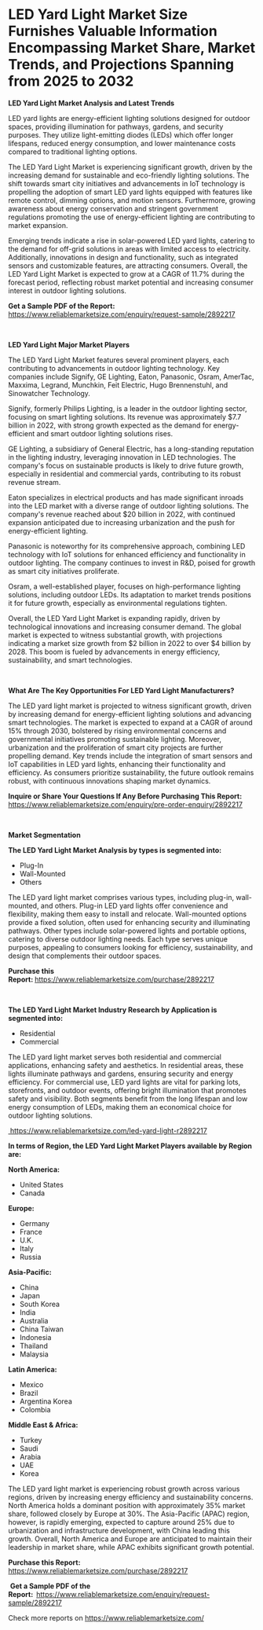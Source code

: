 <p><h1>LED Yard Light Market Size Furnishes Valuable Information Encompassing Market Share, Market Trends, and Projections Spanning from 2025 to 2032</h1></p><p><strong>LED Yard Light Market Analysis and Latest Trends</strong></p>
<p><p>LED yard lights are energy-efficient lighting solutions designed for outdoor spaces, providing illumination for pathways, gardens, and security purposes. They utilize light-emitting diodes (LEDs) which offer longer lifespans, reduced energy consumption, and lower maintenance costs compared to traditional lighting options.</p><p>The LED Yard Light Market is experiencing significant growth, driven by the increasing demand for sustainable and eco-friendly lighting solutions. The shift towards smart city initiatives and advancements in IoT technology is propelling the adoption of smart LED yard lights equipped with features like remote control, dimming options, and motion sensors. Furthermore, growing awareness about energy conservation and stringent government regulations promoting the use of energy-efficient lighting are contributing to market expansion.</p><p>Emerging trends indicate a rise in solar-powered LED yard lights, catering to the demand for off-grid solutions in areas with limited access to electricity. Additionally, innovations in design and functionality, such as integrated sensors and customizable features, are attracting consumers. Overall, the LED Yard Light Market is expected to grow at a CAGR of 11.7% during the forecast period, reflecting robust market potential and increasing consumer interest in outdoor lighting solutions.</p></p>
<p><strong>Get a Sample PDF of the Report:&nbsp;</strong> <a href="https://www.reliablemarketsize.com/enquiry/request-sample/2892217?utm_campaign=3176&utm_medium=2&utm_source=Github&utm_content=ia&utm_term=15032025&utm_id=led-yard-light">https://www.reliablemarketsize.com/enquiry/request-sample/2892217</a></p>
<p>&nbsp;</p>
<p><strong>LED Yard Light Major Market Players</strong></p>
<p><p>The LED Yard Light Market features several prominent players, each contributing to advancements in outdoor lighting technology. Key companies include Signify, GE Lighting, Eaton, Panasonic, Osram, AmerTac, Maxxima, Legrand, Munchkin, Feit Electric, Hugo Brennenstuhl, and Sinowatcher Technology.</p><p>Signify, formerly Philips Lighting, is a leader in the outdoor lighting sector, focusing on smart lighting solutions. Its revenue was approximately $7.7 billion in 2022, with strong growth expected as the demand for energy-efficient and smart outdoor lighting solutions rises. </p><p>GE Lighting, a subsidiary of General Electric, has a long-standing reputation in the lighting industry, leveraging innovation in LED technologies. The company's focus on sustainable products is likely to drive future growth, especially in residential and commercial yards, contributing to its robust revenue stream.</p><p>Eaton specializes in electrical products and has made significant inroads into the LED market with a diverse range of outdoor lighting solutions. The company's revenue reached about $20 billion in 2022, with continued expansion anticipated due to increasing urbanization and the push for energy-efficient lighting.</p><p>Panasonic is noteworthy for its comprehensive approach, combining LED technology with IoT solutions for enhanced efficiency and functionality in outdoor lighting. The company continues to invest in R&D, poised for growth as smart city initiatives proliferate.</p><p>Osram, a well-established player, focuses on high-performance lighting solutions, including outdoor LEDs. Its adaptation to market trends positions it for future growth, especially as environmental regulations tighten.</p><p>Overall, the LED Yard Light Market is expanding rapidly, driven by technological innovations and increasing consumer demand. The global market is expected to witness substantial growth, with projections indicating a market size growth from $2 billion in 2022 to over $4 billion by 2028. This boom is fueled by advancements in energy efficiency, sustainability, and smart technologies.</p></p>
<p>&nbsp;</p>
<p><strong>What Are The Key Opportunities For LED Yard Light Manufacturers?</strong></p>
<p><p>The LED yard light market is projected to witness significant growth, driven by increasing demand for energy-efficient lighting solutions and advancing smart technologies. The market is expected to expand at a CAGR of around 15% through 2030, bolstered by rising environmental concerns and governmental initiatives promoting sustainable lighting. Moreover, urbanization and the proliferation of smart city projects are further propelling demand. Key trends include the integration of smart sensors and IoT capabilities in LED yard lights, enhancing their functionality and efficiency. As consumers prioritize sustainability, the future outlook remains robust, with continuous innovations shaping market dynamics.</p></p>
<p><strong>Inquire or Share Your Questions If Any Before Purchasing This Report:</strong> <a href="https://www.reliablemarketsize.com/enquiry/pre-order-enquiry/2892217?utm_campaign=3176&utm_medium=2&utm_source=Github&utm_content=ia&utm_term=15032025&utm_id=led-yard-light">https://www.reliablemarketsize.com/enquiry/pre-order-enquiry/2892217</a></p>
<p>&nbsp;</p>
<p><strong>Market Segmentation</strong></p>
<p><strong>The LED Yard Light Market Analysis by types is segmented into:</strong></p>
<p><ul><li>Plug-In</li><li>Wall-Mounted</li><li>Others</li></ul></p>
<p><p>The LED yard light market comprises various types, including plug-in, wall-mounted, and others. Plug-in LED yard lights offer convenience and flexibility, making them easy to install and relocate. Wall-mounted options provide a fixed solution, often used for enhancing security and illuminating pathways. Other types include solar-powered lights and portable options, catering to diverse outdoor lighting needs. Each type serves unique purposes, appealing to consumers looking for efficiency, sustainability, and design that complements their outdoor spaces.</p></p>
<p><strong>Purchase this Report:&nbsp;</strong><a href="https://www.reliablemarketsize.com/purchase/2892217?utm_campaign=3176&utm_medium=2&utm_source=Github&utm_content=ia&utm_term=15032025&utm_id=led-yard-light">https://www.reliablemarketsize.com/purchase/2892217</a></p>
<p>&nbsp;</p>
<p><strong>The LED Yard Light Market Industry Research by Application is segmented into:</strong></p>
<p><ul><li>Residential</li><li>Commercial</li></ul></p>
<p><p>The LED yard light market serves both residential and commercial applications, enhancing safety and aesthetics. In residential areas, these lights illuminate pathways and gardens, ensuring security and energy efficiency. For commercial use, LED yard lights are vital for parking lots, storefronts, and outdoor events, offering bright illumination that promotes safety and visibility. Both segments benefit from the long lifespan and low energy consumption of LEDs, making them an economical choice for outdoor lighting solutions.</p></p>
<p><a href="https://www.reliablemarketsize.com/led-yard-light-r2892217?utm_campaign=3176&utm_medium=2&utm_source=Github&utm_content=ia&utm_term=15032025&utm_id=led-yard-light">&nbsp;https://www.reliablemarketsize.com/led-yard-light-r2892217</a></p>
<p><strong>In terms of Region, the LED Yard Light Market Players available by Region are:</strong></p>
<p>
    <p> <strong> North America: </strong>
        <ul>
            <li>United States</li>
            <li>Canada</li>
        </ul>
        </p> 
    <p> <strong> Europe: </strong>
        <ul>
            <li>Germany</li>
            <li>France</li>
            <li>U.K.</li>
            <li>Italy</li>
            <li>Russia</li>
        </ul>
        </p> 
    <p> <strong> Asia-Pacific: </strong>
        <ul>
            <li>China</li>
            <li>Japan</li>
            <li>South Korea</li>
            <li>India</li>
            <li>Australia</li>
            <li>China Taiwan</li>
            <li>Indonesia</li>
            <li>Thailand</li>
            <li>Malaysia</li>
        </ul>
        </p> 
    <p> <strong> Latin America: </strong>
        <ul>
            <li>Mexico</li>
            <li>Brazil</li>
            <li>Argentina Korea</li>
            <li>Colombia</li>
        </ul>
        </p> 
    <p> <strong> Middle East & Africa: </strong>
        <ul>
            <li>Turkey</li>
            <li>Saudi</li>
            <li>Arabia</li>
            <li>UAE</li>
            <li>Korea</li>
        </ul>
    </p>
    </p>
<p><p>The LED yard light market is experiencing robust growth across various regions, driven by increasing energy efficiency and sustainability concerns. North America holds a dominant position with approximately 35% market share, followed closely by Europe at 30%. The Asia-Pacific (APAC) region, however, is rapidly emerging, expected to capture around 25% due to urbanization and infrastructure development, with China leading this growth. Overall, North America and Europe are anticipated to maintain their leadership in market share, while APAC exhibits significant growth potential.</p></p>
<p><strong>Purchase this Report: </strong><a href="https://www.reliablemarketsize.com/purchase/2892217?utm_campaign=3176&utm_medium=2&utm_source=Github&utm_content=ia&utm_term=15032025&utm_id=led-yard-light">https://www.reliablemarketsize.com/purchase/2892217</a></p>
<p>&nbsp;<strong>Get a Sample PDF of the Report:&nbsp;&nbsp;</strong><a href="https://www.reliablemarketsize.com/enquiry/request-sample/2892217?utm_campaign=3176&utm_medium=2&utm_source=Github&utm_content=ia&utm_term=15032025&utm_id=led-yard-light">https://www.reliablemarketsize.com/enquiry/request-sample/2892217</a></p>
<p><strong></strong></p>
<p>Check more reports on <a href="https://www.reliablemarketsize.com/?utm_campaign=3176&utm_medium=2&utm_source=Github&utm_content=ia&utm_term=15032025&utm_id=led-yard-light">https://www.reliablemarketsize.com/</a></p>